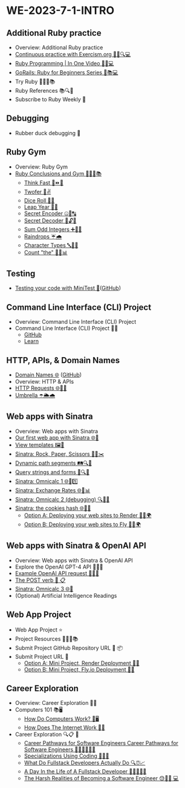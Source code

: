 # WE-2023-7-1-INTRO

## Additional Ruby practice
- Overview: Additional Ruby practice
- [Continuous practice with Exercism.org 🏋️‍♂️🔍💻](https://exercism.org)
- [Ruby Programming | In One Video 🎥🧐💻](https://www.edu-apps.org/lti_public_resources/launch?driver=youtube&remote_id=8wZ2ZD--VTk)
- [GoRails: Ruby for Beginners Series 🚂📚💻](https://gorails.com/series/ruby-for-beginners)
- Try Ruby 💎👩‍💻📚
- Ruby References 📚🔍💎
- Subscribe to Ruby Weekly 💎

## Debugging
- Rubber duck debugging 🦆

## Ruby Gym
- Overview: Ruby Gym
- [Ruby Conclusions and Gym 💎🏋️‍♂️📚](https://learn.firstdraft.com/lessons/20)
  - [Think Fast 🧠⏩💭](https://learn.firstdraft.com/lessons/82)
  - [Twofer 🤝✌️](https://learn.firstdraft.com/lessons/83)
  - [Dice Roll 🎲🔄](https://learn.firstdraft.com/lessons/84)
  - [Leap Year 🦘📅](https://learn.firstdraft.com/lessons/88)
  - [Secret Encoder 🤐🔐🔠](https://learn.firstdraft.com/lessons/86)
  - [Secret Decoder 🤫🔓🔡](https://learn.firstdraft.com/lessons/87)
  - [Sum Odd Integers ➕🧮🔢](https://learn.firstdraft.com/lessons/91)
  - [Raindrops ☔🌧️](https://learn.firstdraft.com/lessons/89)
  - [Character Types 🔤🧐🔢](https://learn.firstdraft.com/lessons/85)
  - [Count "the" 🔡🔢📊](https://learn.firstdraft.com/lessons/90)

## Testing
- [Testing your code with MiniTest 🧪](https://learn.firstdraft.com/lessons/292-minitest)([GitHub](https://github.com/appdev-lessons/minitest))

## Command Line Interface (CLI) Project
- Overview: Command Line Interface (CLI) Project
- Command Line Interface (CLI) Project 🧑‍💻
  - [GitHub](https://github.com/DPI-WE/command-line-interface-project)
  - [Learn](https://learn.firstdraft.com/lessons/419-command-line-interface-project)

## HTTP, APIs, & Domain Names
- [Domain Names 🌐](https://learn.firstdraft.com/lessons/313-domain-names) ([GitHub](https://github.com/appdev-lessons/domain-names?tab=readme-ov-file))
- Overview: HTTP & APIs
- [HTTP Requests 🌐📡🔗](https://learn.firstdraft.com/lessons/98)
- [Umbrella ☂️🌦️🌧️](https://learn.firstdraft.com/lessons/104)

## Web apps with Sinatra
- Overview: Web apps with Sinatra
- [Our first web app with Sinatra 🌐🎩](https://learn.firstdraft.com/lessons/103)
- [View templates 🖼️📁](https://learn.firstdraft.com/lessons/105)
- [Sinatra: Rock, Paper, Scissors 🎸📄✂️](https://learn.firstdraft.com/lessons/99)
- [Dynamic path segments 🛤️🔍🔄](https://learn.firstdraft.com/lessons/111)
- [Query strings and forms 📝🔍📄](https://learn.firstdraft.com/lessons/102)
- [Sinatra: Omnicalc 1 🌐🧮1️⃣](https://learn.firstdraft.com/lessons/100)
- [Sinatra: Exchange Rates 🌐💱📊](https://learn.firstdraft.com/lessons/101)
- [Sinatra: Omnicalc 2 (debugging) 🔍🧮🔧](https://learn.firstdraft.com/lessons/112)
- [Sinatra: the cookies hash 🌐🍪🔐](https://learn.firstdraft.com/lessons/117)
  - [Option A: Deploying your web sites to Render 🚀🌐🌍](https://learn.firstdraft.com/lessons/114)
  - [Option B: Deploying your web sites to Fly 🚀🌐🌍](https://learn.firstdraft.com/lessons/107)

## Web apps with Sinatra & OpenAI API
- Overview: Web apps with Sinatra & OpenAI API
- Explore the OpenAI GPT-4 API 🚀🧠🌐
- [Example OpenAI API request 🚀🧠🌐](https://learn.firstdraft.com/lessons/121)
- [The POST verb 📌 📋](https://learn.firstdraft.com/lessons/115)
- [Sinatra: Omnicalc 3 🌐🧮](https://learn.firstdraft.com/lessons/118)
- (Optional) Artificial Intelligence Readings

## Web App Project
- Web App Project ⭐
- Project Resources 💎👩‍💻📚
- Submit Project GitHub Repository URL 🔗 📦
- Submit Project URL 🔗
  - [Option A: Mini Project, Render Deployment 🚀🌐](https://learn.firstdraft.com/lessons/114)
  - [Option B: Mini Project, Fly.io Deployment 🚀🌐](https://learn.firstdraft.com/lessons/107)

## Career Exploration
- Overview: Career Exploration 🚀🔎
- Computers 101 📚🖥️
  - [How Do Computers Work? 🤔🖥️](https://www.youtube.com/watch?v=mCq8-xTH7jA)
  - [How Does The Internet Work 🤔🌐](https://www.youtube.com/watch?v=7_LPdttKXPc)
- Career Exploration 🔍📋 🚀
  - [Career Pathways for Software Engineers Career Pathways for Software Engineers 💼🚀👩‍💻👨‍💻](https://www.indeed.com/career-advice/finding-a-job/software-engineer-career-paths)
  - [Specializations Using Coding 🚀👨‍💻](https://www.youtube.com/watch?v=_o-h4OzjDCg)
  - [What Do Fullstack Developers Actually Do 🔍⏰📈](https://www.youtube.com/watch?v=9GHtSbRX3dY)
  - [A Day In the Life of A Fullstack Developer 👩‍💻🌟👨‍💻](https://www.youtube.com/watch?v=Q7xFiXahrBM&t=2s)
  - [The Harsh Realities of Becoming a Software Engineer 😓👨‍💻 💻](https://www.youtube.com/watch?v=Ws6zCMdp9Es)